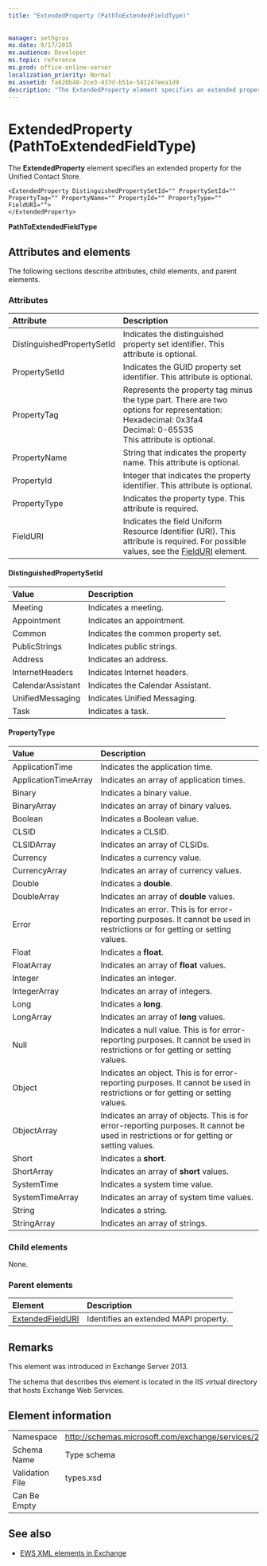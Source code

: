 ```yaml
---
title: "ExtendedProperty (PathToExtendedFieldType)"
 
 
manager: sethgros
ms.date: 9/17/2015
ms.audience: Developer
ms.topic: reference
ms.prod: office-online-server
localization_priority: Normal
ms.assetid: fa620b48-2ce3-437d-b51e-541247eea1d9
description: "The ExtendedProperty element specifies an extended property for the Unified Contact Store."
---
```


# ExtendedProperty (PathToExtendedFieldType)

The **ExtendedProperty** element specifies an extended property for the Unified Contact Store. 
  
```
<ExtendedProperty DistinguishedPropertySetId="" PropertySetId="" PropertyTag="" PropertyName="" PropertyId="" PropertyType="" FieldURI="">
</ExtendedProperty>
```

 **PathToExtendedFieldType**
## Attributes and elements

The following sections describe attributes, child elements, and parent elements.
  
### Attributes

|**Attribute**|**Description**|
|:-----|:-----|
|DistinguishedPropertySetId  <br/> |Indicates the distinguished property set identifier. This attribute is optional.  <br/> |
|PropertySetId  <br/> |Indicates the GUID property set identifier. This attribute is optional.  <br/> |
|PropertyTag  <br/> | Represents the property tag minus the type part. There are two options for representation:  <br/>  Hexadecimal: 0x3fa4  <br/>  Decimal: 0-65535  <br/>  This attribute is optional.  <br/> |
|PropertyName  <br/> |String that indicates the property name. This attribute is optional.  <br/> |
|PropertyId  <br/> |Integer that indicates the property identifier. This attribute is optional.  <br/> |
|PropertyType  <br/> |Indicates the property type. This attribute is required.  <br/> |
|FieldURI  <br/> |Indicates the field Uniform Resource Identifier (URI). This attribute is required. For possible values, see the [FieldURI](fielduri.md) element.  <br/> |
   
#### DistinguishedPropertySetId

|**Value**|**Description**|
|:-----|:-----|
|Meeting  <br/> |Indicates a meeting.  <br/> |
|Appointment  <br/> |Indicates an appointment.  <br/> |
|Common  <br/> |Indicates the common property set.  <br/> |
|PublicStrings  <br/> |Indicates public strings.  <br/> |
|Address  <br/> |Indicates an address.  <br/> |
|InternetHeaders  <br/> |Indicates Internet headers.  <br/> |
|CalendarAssistant  <br/> |Indicates the Calendar Assistant.  <br/> |
|UnifiedMessaging  <br/> |Indicates Unified Messaging.  <br/> |
|Task  <br/> |Indicates a task.  <br/> |
   
#### PropertyType

|**Value**|**Description**|
|:-----|:-----|
|ApplicationTime  <br/> |Indicates the application time.  <br/> |
|ApplicationTimeArray  <br/> |Indicates an array of application times.  <br/> |
|Binary  <br/> |Indicates a binary value.  <br/> |
|BinaryArray  <br/> |Indicates an array of binary values.  <br/> |
|Boolean  <br/> |Indicates a Boolean value.  <br/> |
|CLSID  <br/> |Indicates a CLSID.  <br/> |
|CLSIDArray  <br/> |Indicates an array of CLSIDs.  <br/> |
|Currency  <br/> |Indicates a currency value.  <br/> |
|CurrencyArray  <br/> |Indicates an array of currency values.  <br/> |
|Double  <br/> |Indicates a **double**.  <br/> |
|DoubleArray  <br/> |Indicates an array of **double** values.  <br/> |
|Error  <br/> |Indicates an error. This is for error-reporting purposes. It cannot be used in restrictions or for getting or setting values.  <br/> |
|Float  <br/> |Indicates a **float**.  <br/> |
|FloatArray  <br/> |Indicates an array of **float** values.  <br/> |
|Integer  <br/> |Indicates an integer.  <br/> |
|IntegerArray  <br/> |Indicates an array of integers.  <br/> |
|Long  <br/> |Indicates a **long**.  <br/> |
|LongArray  <br/> |Indicates an array of **long** values.  <br/> |
|Null  <br/> |Indicates a null value. This is for error-reporting purposes. It cannot be used in restrictions or for getting or setting values.  <br/> |
|Object  <br/> |Indicates an object. This is for error-reporting purposes. It cannot be used in restrictions or for getting or setting values.  <br/> |
|ObjectArray  <br/> |Indicates an array of objects. This is for error-reporting purposes. It cannot be used in restrictions or for getting or setting values.  <br/> |
|Short  <br/> |Indicates a **short**.  <br/> |
|ShortArray  <br/> |Indicates an array of **short** values.  <br/> |
|SystemTime  <br/> |Indicates a system time value.  <br/> |
|SystemTimeArray  <br/> |Indicates an array of system time values.  <br/> |
|String  <br/> |Indicates a string.  <br/> |
|StringArray  <br/> |Indicates an array of strings.  <br/> |
   
### Child elements

None.
  
### Parent elements

|**Element**|**Description**|
|:-----|:-----|
|[ExtendedFieldURI](extendedfielduri.md) <br/> |Identifies an extended MAPI property.  <br/> |
   
## Remarks

This element was introduced in Exchange Server 2013.
  
The schema that describes this element is located in the IIS virtual directory that hosts Exchange Web Services.
  
## Element information

|||
|:-----|:-----|
|Namespace  <br/> |http://schemas.microsoft.com/exchange/services/2006/types  <br/> |
|Schema Name  <br/> |Type schema  <br/> |
|Validation File  <br/> |types.xsd  <br/> |
|Can Be Empty  <br/> ||
   
## See also



- [EWS XML elements in Exchange](ews-xml-elements-in-exchange.md)


